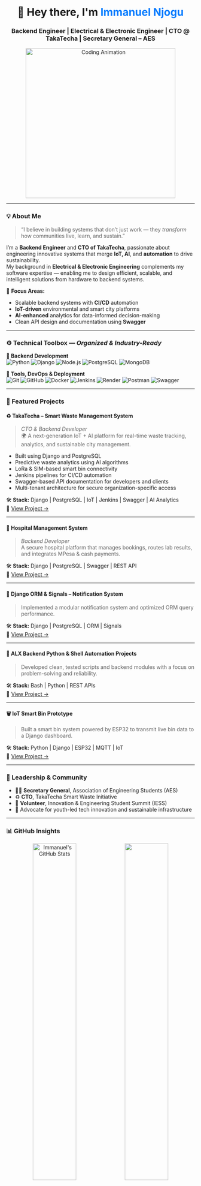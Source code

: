 <!-- 💼 PROFESSIONAL BLUE-THEMED GITHUB PROFILE README — Immanuel Njogu -->

<h1 align="center">👋 Hey there, I'm <span style="color:#007BFF;">Immanuel Njogu</span></h1>
<h3 align="center">Backend Engineer | Electrical & Electronic Engineer | CTO @ TakaTecha | Secretary General – AES</h3>

<p align="center">
  <img src="https://media.giphy.com/media/qgQUggAC3Pfv687qPC/giphy.gif" width="400" alt="Coding Animation"/>
</p>

---

### 💡 About Me  
> “I believe in building systems that don’t just work — they *transform* how communities live, learn, and sustain.”

I’m a **Backend Engineer** and **CTO of TakaTecha**, passionate about engineering innovative systems that merge **IoT, AI**, and **automation** to drive sustainability.  
My background in **Electrical & Electronic Engineering** complements my software expertise — enabling me to design efficient, scalable, and intelligent solutions from hardware to backend systems.  

💼 **Focus Areas:**  
- Scalable backend systems with **CI/CD** automation  
- **IoT-driven** environmental and smart city platforms  
- **AI-enhanced** analytics for data-informed decision-making  
- Clean API design and documentation using **Swagger**

---

### ⚙️ Technical Toolbox — *Organized & Industry-Ready*

**🧠 Backend Development**  
![Python](https://img.shields.io/badge/Python-3776AB?style=for-the-badge&logo=python&logoColor=white)
![Django](https://img.shields.io/badge/Django-092E20?style=for-the-badge&logo=django&logoColor=white)
![Node.js](https://img.shields.io/badge/Node.js-43853D?style=for-the-badge&logo=node-dot-js&logoColor=white)
![PostgreSQL](https://img.shields.io/badge/PostgreSQL-336791?style=for-the-badge&logo=postgresql&logoColor=white)
![MongoDB](https://img.shields.io/badge/MongoDB-4EA94B?style=for-the-badge&logo=mongodb&logoColor=white)

**🧰 Tools, DevOps & Deployment**  
![Git](https://img.shields.io/badge/Git-F05032?style=for-the-badge&logo=git&logoColor=white)
![GitHub](https://img.shields.io/badge/GitHub-181717?style=for-the-badge&logo=github)
![Docker](https://img.shields.io/badge/Docker-2496ED?style=for-the-badge&logo=docker&logoColor=white)
![Jenkins](https://img.shields.io/badge/Jenkins-D33833?style=for-the-badge&logo=jenkins&logoColor=white)
![Render](https://img.shields.io/badge/Render-0B72B9?style=for-the-badge&logo=render&logoColor=white)
![Postman](https://img.shields.io/badge/Postman-FF6C37?style=for-the-badge&logo=postman&logoColor=white)
![Swagger](https://img.shields.io/badge/Swagger-85EA2D?style=for-the-badge&logo=swagger&logoColor=black)

---

### 🚀 Featured Projects

#### ♻️ **TakaTecha – Smart Waste Management System**
> *CTO & Backend Developer*  
🌍 A next-generation IoT + AI platform for real-time waste tracking, analytics, and sustainable city management.  

- Built using Django and PostgreSQL  
- Predictive waste analytics using AI algorithms  
- LoRa & SIM-based smart bin connectivity  
- Jenkins pipelines for CI/CD automation  
- Swagger-based API documentation for developers and clients  
- Multi-tenant architecture for secure organization-specific access  

🛠 **Stack:** Django | PostgreSQL | IoT | Jenkins | Swagger | AI Analytics  
📂 <a href="https://github.com/manuel-Igtm" target="_blank">View Project →</a>

---

#### 🏥 **Hospital Management System**
> *Backend Developer*  
A secure hospital platform that manages bookings, routes lab results, and integrates MPesa & cash payments.  

🛠 **Stack:** Django | PostgreSQL | Swagger | REST API  
📂 <a href="https://github.com/manuel-Igtm" target="_blank">View Project →</a>

---

#### 🔔 **Django ORM & Signals – Notification System**
> Implemented a modular notification system and optimized ORM query performance.  

🛠 **Stack:** Django | PostgreSQL | ORM | Signals  
📂 <a href="https://github.com/manuel-Igtm" target="_blank">View Project →</a>

---

#### 🧾 **ALX Backend Python & Shell Automation Projects**
> Developed clean, tested scripts and backend modules with a focus on problem-solving and reliability.  

🛠 **Stack:** Bash | Python | REST APIs  
📂 <a href="https://github.com/manuel-Igtm" target="_blank">View Project →</a>

---

#### 🗑️ **IoT Smart Bin Prototype**
> Built a smart bin system powered by ESP32 to transmit live bin data to a Django dashboard.  

🛠 **Stack:** Python | Django | ESP32 | MQTT | IoT  
📂 <a href="https://github.com/manuel-Igtm" target="_blank">View Project →</a>

---

### 🧭 Leadership & Community  
- 🧑‍💼 **Secretary General**, Association of Engineering Students (AES)  
- ♻️ **CTO**, TakaTecha Smart Waste Initiative  
- 🤝 **Volunteer**, Innovation & Engineering Student Summit (IESS)  
- 🧠 Advocate for youth-led tech innovation and sustainable infrastructure  

---

### 📊 GitHub Insights  

<p align="center">
  <img src="https://github-readme-stats.vercel.app/api?username=manuel-Igtm&show_icons=true&theme=blueberry" alt="Immanuel's GitHub Stats" width="48%" />
  <img src="https://github-readme-streak-stats.herokuapp.com?user=manuel-Igtm&theme=blueberry&hide_border=false" width="48%" />
</p>

<p align="center">
  <img src="https://github-readme-activity-graph.vercel.app/graph?username=manuel-Igtm&theme=react-dark&hide_border=true" width="95%" />
</p>

---

### 🌐 Connect With Me  

<p align="center">
  <a href="https://www.linkedin.com/in/immanuel-njogu" target="_blank"><img src="https://img.shields.io/badge/LinkedIn-0077B5?style=for-the-badge&logo=linkedin&logoColor=white"></a>
  <a href="mailto:immanuelnjogu@gmail.com" target="_blank"><img src="https://img.shields.io/badge/Email-005FF9?style=for-the-badge&logo=gmail&logoColor=white"></a>
  <a href="https://github.com/manuel-Igtm" tar
